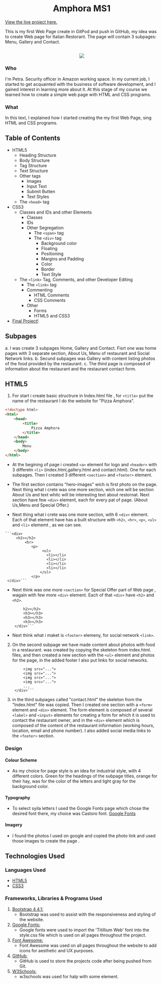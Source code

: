 <h1 align="center">Amphora MS1</h1>

[View the live project here.](https://8000-edfec628-a3ee-44df-a81f-735ddd00892b.ws-eu03.gitpod.io/)

This is my first Web Page create in GitPod and push in GitHub, my idea was to create Web page for Italian Restorant.
The page will contain 3 subpages: Menu, Gallery and Contact. 

<h2 align="center"><img src="https://8000-edfec628-a3ee-44df-a81f-735ddd00892b.ws-eu03.gitpod.io/"></h2>

   ### Who

   I'm Petra. Security officer in Amazon working space. In my current job, I started to get acquainted with the business of software development, and I gained interest in learning more about it.
   At this stage of my course we learned how to create a simple web page with HTML and CSS programs.

   ### What

   In this text, I explained how I started creating the my first Web Page, sing HTML and CSS programs. 

   ## Table of Contents
 * HTML5
	* Heading Structure
    * Body Structure
	* Tag Structure
	* Text Structure
	* Other tags
		* Images
		* Input Text
		* Submit Butten
		* Text Styles
	* The `<head>` tag
 * CSS3
	* Classes and IDs and other Elements
		* Classes
		* IDs
		* Other Segregation
			* The `<span>` tag
			* The `<div>` tag
				* Background color
				* Floating
				* Positioning
				* Margins and Padding
                * Color
                * Border
                * Text Style		
	* The `<link>` Tag, Comments, and other Developer Editing
		* The `<link>` tag
		* Commenting
			* HTML Comments
			* CSS Comments
		* Other 
			* Forms
			* HTML5 and CSS3       
 * [Final Project!](https://8000-edfec628-a3ee-44df-a81f-735ddd00892b.ws-eu03.gitpod.io/)

## Subpages

  a. I was create 3 subpages Home, Gallery and Contact. Fisrt one was home pages with 3 separate section, About Us, Menu of restaurant and Social Network links. 
  b. Secund subpages was Gallery with content listing photos of the food provided by the restaurant. 
  c. The third page is composed of information about the restaurant and the restaurant contact form.

## HTML5

   1. For start i create basic structrure in Index.html file , for `<title>` put the name of the restaurant I do the website for "Pizza Amphora".

```html
<!doctype html>
<html>
	<head>
		<title>
			Pizza Amphora
		</title>
	</head>
	<body>
		Menu	
	</body>
</html>
```

   *  At the begining of page i created `<a>` element for logo and `<header>` with 3 differetn `<li>` (index.html,gallery.html and contact.html). One for each subpages. Then I created 3 different `<section>` and `<footer>` element. 

   * The first section contains "hero-images" wich is first photo on the page. Next thing what i crete was one more section, wich one will be section About Us and text whitc will be interesting text about restornat. Next section have few `<div>` element, 
      each for every pat of page. (About Us,Menu and Special Offer.)

   * Next thing what i crete was one more section, with 6 `<div>` element. Each of that element have has a built structure with `<h2>`, `<hr>`, `<p>`, `<ul>` and `<li>` elememt , as we can see. 
         
    ```<div>
         <h2></h2>
             <hr>
                <p>
                     <ul>
                       <li></li>
                       <li></li>
                       <li></li>
                       <li></li>
                    </ul>
                </p>
     </div>```

 * Next think was one more `<section>` for Special Offer part of Web page , wagain with few more `<div>` element. Each of that `<div>` have `<h2>` and `<h2>`. 
        
    ```<div>
         h2></h2>
         <h3></h3>
         <h3></h3>
         <h3></h3>
     </div>```

 *  Next think what i maket is `<footer>` elemeny, for social network `<link>`. 

 2. On the second subpage we have made content about photos with food in a restaurant. was created by copying the skeleton from index.html. files, 
   and then created a new section with the `<ul>` element and photos for the page, in the added footer I also put links for social networks.
     
    ```<div>
         <img src="...">
         <img src="...">
         <img src="...">
         <img src="...">
         ...
     </div>```

 3. in the third subpages called "contact.html" the skeleton from the "Index.html" file was copied. Then I created one section with a
  `<form>` element and `<div>` element. The form element is composed of several `<label>` and `<input>` elements for creating 
  a form for which it is used to contact the restaurant owner, and in the `<div>`
  element which is composed of the content of the restaurant information (working hours, location, email and phone number).
  I also added social media links to the `<footer>` section.

### Design

#### Colour Scheme
-   As my choice for page style is an idea for industrial style, with 4 different colors.
      Green for the headings of the subpage titles, orange for their hay, was for the color of the letters and light gray for the background color.

####  Typography
-   To select syila letters I used the Google Fonts page which chose the desired font there, my choice was Castoro font.
     [Google Fonts](https://fonts.google.com/)

#### Imagery
-    I found the photos I used on google and copied the photo link and used those images to create the page . 

## Technologies Used

### Languages Used

-   [HTML5](https://en.wikipedia.org/wiki/HTML5)
-   [CSS3](https://en.wikipedia.org/wiki/Cascading_Style_Sheets)

### Frameworks, Libraries & Programs Used

1. [Bootstrap 4.4.1:](https://getbootstrap.com/docs/4.4/getting-started/introduction/)
    - Bootstrap was used to assist with the responsiveness and styling of the website.
1. [Google Fonts:](https://fonts.google.com/)
    - Google fonts were used to import the 'Titillium Web' font into the style.css file which is used on all pages throughout the project.
1. [Font Awesome:](https://fontawesome.com/)
    - Font Awesome was used on all pages throughout the website to add icons for aesthetic and UX purposes.
1. [GitHub:](https://github.com/)
    - GitHub is used to store the projects code after being pushed from Git.
1. [W3Schools:](https://www.w3schools.com/)
    - w3schools was used for halp with some element. 